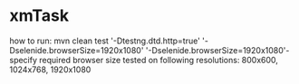 # xmTask
how to run: mvn clean test '-Dtestng.dtd.http=true' '-Dselenide.browserSize=1920x1080'
'-Dselenide.browserSize=1920x1080'- specify required browser size
tested on following resolutions: 800x600, 1024x768, 1920x1080
